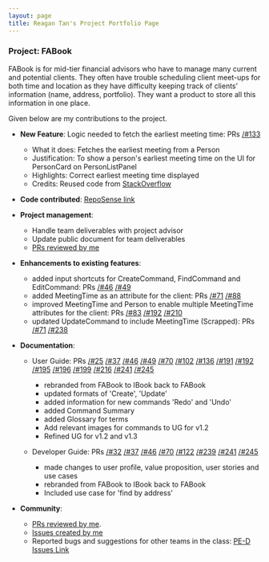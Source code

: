 ```yaml
---
layout: page
title: Reagan Tan's Project Portfolio Page
---
```


### Project: FABook

FABook is for mid-tier financial advisors who have to manage many current and potential clients. They often have trouble scheduling client meet-ups for both time and location as they have difficulty keeping track of clients’ information (name, address, portfolio).
They want a product to store all this information in one place.

Given below are my contributions to the project.

* **New Feature**: Logic needed to fetch the earliest meeting time: PRs [/#133](https://github.com/AY2223S1-CS2103T-T10-2/tp/pull/133)
    * What it does: Fetches the earliest meeting from a Person
    * Justification: To show a person's earliest meeting time on the UI for PersonCard on PersonListPanel
    * Highlights: Correct earliest meeting time displayed
    * Credits: Reused code from [StackOverflow](https://stackoverflow.com/a/5793039)


* **Code contributed**: [RepoSense link](https://nus-cs2103-ay2223s1.github.io/tp-dashboard/?search=reagan&sort=groupTitle&sortWithin=title&timeframe=commit&mergegroup=&groupSelect=groupByRepos&breakdown=true&checkedFileTypes=docs~functional-code~test-code~other&since=2022-09-16&tabOpen=false&zFR=false)


* **Project management**:
    * Handle team deliverables with project advisor
    * Update public document for team deliverables
    * [PRs reviewed by me](https://github.com/AY2223S1-CS2103T-T10-2/tp/pulls?q=is%3Apr+reviewed-by%3Areagantan00)


* **Enhancements to existing features**:
    * added input shortcuts for CreateCommand, FindCommand and EditCommand: PRs [/#46](https://github.com/AY2223S1-CS2103T-T10-2/tp/pull/46) [/#49](https://github.com/AY2223S1-CS2103T-T10-2/tp/pull/49/files)
    * added MeetingTime as an attribute for the client: PRs [/#71](https://github.com/AY2223S1-CS2103T-T10-2/tp/pull/71) [/#88](https://github.com/AY2223S1-CS2103T-T10-2/tp/pull/88)
    * improved MeetingTime and Person to enable multiple MeetingTime attributes for the client: PRs [/#83](https://github.com/AY2223S1-CS2103T-T10-2/tp/pull/83)
  [/#192](https://github.com/AY2223S1-CS2103T-T10-2/tp/pull/192) [/#210](https://github.com/AY2223S1-CS2103T-T10-2/tp/pull/210)
    * updated UpdateCommand to include MeetingTime (Scrapped): PRs [/#71](https://github.com/AY2223S1-CS2103T-T10-2/tp/pull/71) [/#238](https://github.com/AY2223S1-CS2103T-T10-2/tp/pull/238)


* **Documentation**:
    * User Guide: PRs [/#25](https://github.com/AY2223S1-CS2103T-T10-2/tp/pull/25) [/#37](https://github.com/AY2223S1-CS2103T-T10-2/tp/pull/37) [/#46](https://github.com/AY2223S1-CS2103T-T10-2/tp/pull/46)
  [/#49](https://github.com/AY2223S1-CS2103T-T10-2/tp/pull/49/files) [/#70](https://github.com/AY2223S1-CS2103T-T10-2/tp/pull/70)
  [/#102](https://github.com/AY2223S1-CS2103T-T10-2/tp/pull/102) [/#136](https://github.com/AY2223S1-CS2103T-T10-2/tp/pull/136)
  [/#191](https://github.com/AY2223S1-CS2103T-T10-2/tp/pull/191) [/#192](https://github.com/AY2223S1-CS2103T-T10-2/tp/pull/192)
  [/#195](https://github.com/AY2223S1-CS2103T-T10-2/tp/pull/195) [/#196](https://github.com/AY2223S1-CS2103T-T10-2/tp/pull/196)
  [/#199](https://github.com/AY2223S1-CS2103T-T10-2/tp/pull/199) [/#216](https://github.com/AY2223S1-CS2103T-T10-2/tp/pull/216) 
  [/#241](https://github.com/AY2223S1-CS2103T-T10-2/tp/pull/241) [/#245](https://github.com/AY2223S1-CS2103T-T10-2/tp/pull/245)
  
        * rebranded from FABook to IBook back to FABook
        * updated formats of 'Create', 'Update'
        * added information for new commands 'Redo' and 'Undo'
        * added Command Summary
        * added Glossary for terms
        * Add relevant images for commands to UG for v1.2
        * Refined UG for v1.2 and v1.3

    * Developer Guide: PRs [/#32](https://github.com/AY2223S1-CS2103T-T10-2/tp/pull/32) [/#37](https://github.com/AY2223S1-CS2103T-T10-2/tp/pull/37) 
  [/#46](https://github.com/AY2223S1-CS2103T-T10-2/tp/pull/46) [/#70](https://github.com/AY2223S1-CS2103T-T10-2/tp/pull/70)
  [/#122](https://github.com/AY2223S1-CS2103T-T10-2/tp/pull/122) [/#239](https://github.com/AY2223S1-CS2103T-T10-2/tp/pull/239)
  [/#241](https://github.com/AY2223S1-CS2103T-T10-2/tp/pull/241) [/#245](https://github.com/AY2223S1-CS2103T-T10-2/tp/pull/245)
        * made changes to user profile, value proposition, user stories and use cases
        * rebranded from FABook to IBook back to FABook
        * Included use case for 'find by address'


* **Community**:
    * [PRs reviewed by me](https://github.com/AY2223S1-CS2103T-T10-2/tp/pulls?q=commenter%3Areagantan00).
    * [Issues created by me](https://github.com/AY2223S1-CS2103T-T10-2/tp/issues?q=is%3Aissue+author%3Areagantan00)
    * Reported bugs and suggestions for other teams in the class: [PE-D Issues Link](https://github.com/reagantan00/ped/issues)
